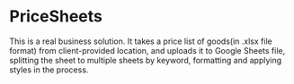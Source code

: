 # PriceSheets

This is a real business solution. It takes a price list of goods(in .xlsx file format) from client-provided location, and uploads it to Google Sheets file, splitting the sheet to multiple sheets by keyword, formatting and applying styles in the process.

<!-- 
Cron settings:
*/15 8-20 * * *
/var/www/u0853380/data/priceSheets/bin/python /var/www/u0853380/data/priceSheets/pricelist.py >/dev/null 2>&1
 -->